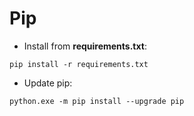 # Pip

* Install from **requirements.txt**:
```
pip install -r requirements.txt
```

* Update pip:
```
python.exe -m pip install --upgrade pip
```
